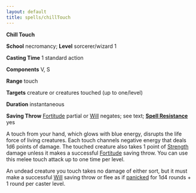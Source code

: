 ```yaml
---
layout: default
title: spells/chillTouch
---
```

 **Chill Touch**

**School** necromancy; **Level** sorcerer/wizard 1

**Casting Time** 1 standard action

**Components** V, S

**Range** touch

**Targets** creature or creatures touched (up to one/level)

**Duration** instantaneous

**Saving Throw** [Fortitude](../combat#_fortitude) partial or [Will](../combat#_will) negates; see text; **[Spell Resistance](../glossary#_spell-resistance)** yes

A touch from your hand, which glows with blue energy, disrupts the life force of living creatures. Each touch channels negative energy that deals 1d6 points of damage. The touched creature also takes 1 point of [Strength](../gettingStarted#_strength) damage unless it makes a successful [Fortitude](../combat#_fortitude) saving throw. You can use this melee touch attack up to one time per level.

An undead creature you touch takes no damage of either sort, but it must make a successful [Will](../combat#_will) saving throw or flee as if [panicked](../glossary#_panicked) for 1d4 rounds + 1 round per caster level.

